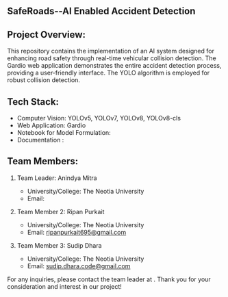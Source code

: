 ## SafeRoads--AI Enabled Accident Detection

## Project Overview:
This repository contains the implementation of an AI system designed for enhancing road safety through real-time vehicular collision detection. The Gardio web application demonstrates the entire accident detection process, providing a user-friendly interface. The YOLO algorithm is employed for robust collision detection.

## Tech Stack:
- Computer Vision: YOLOv5, YOLOv7, YOLOv8, YOLOv8-cls
- Web Application: Gardio
- Notebook for Model Formulation: 
- Documentation :

## Team Members:
1. Team Leader: Anindya Mitra
   - University/College: The Neotia University
   - Email: 

2. Team Member 2: Ripan Purkait
   - University/College: The Neotia University
   - Email: ripanpurkait695@gmail.com

3. Team Member 3: Sudip Dhara
   - University/College: The Neotia University
   - Email: sudip.dhara.code@gmail.com
   

For any inquiries, please contact the team leader at . Thank you for your consideration and interest in our project!
